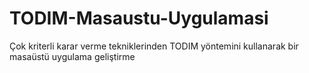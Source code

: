 # TODIM-Masaustu-Uygulamasi
 Çok kriterli karar verme tekniklerinden TODIM yöntemini kullanarak bir masaüstü uygulama geliştirme
